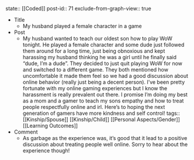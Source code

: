 state:: [[Coded]]
post-id:: 71
exclude-from-graph-view:: true

- Title
  - My husband played a female character in a game
- Post
  - My husband wanted to teach our oldest son how to play WoW tonight. He played a female character and some dude just followed them around for a long time, just being obnoxious and kept harassing my husband thinking he was a girl until he finally said “dude, I’m a dude”. They decided to just quit playing WoW for now and switched to a different game. They both mentioned how uncomfortable it made them feel so we had a good discussion about online behavior (really just being a decent person). I’ve been pretty fortunate with my online gaming experiences but I know the harassment is really prevalent out there. I promise I’m doing my best as a mom and a gamer to teach my sons empathy and how to treat people respectfully online and irl. Here’s to hoping the next generation of gamers have more kindness and self control!
    tags:: [[Kinship/Spouse]] [[Kinship/Child]] [[Personal Aspects/Gender]] [[Learning Outcomes]]
- Comment
  - As garbage as the experience was, it’s good that it lead to a positive discussion about treating people well online. Sorry to hear about the experience though!
